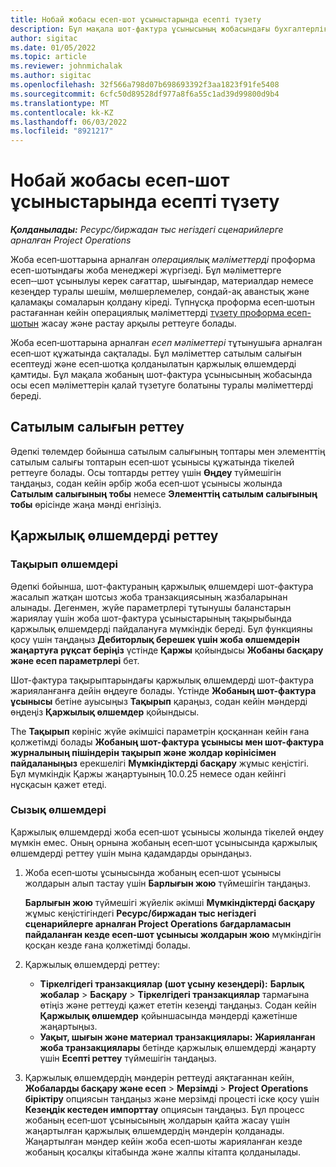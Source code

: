 ```yaml
---
title: Нобай жобасы есеп‑шот ұсыныстарында есепті түзету
description: Бұл мақала шот-фактура ұсынысының жобасындағы бухгалтерлік есепке қатысты ақпаратты қалай түзетуге болатынын түсіндіреді.
author: sigitac
ms.date: 01/05/2022
ms.topic: article
ms.reviewer: johnmichalak
ms.author: sigitac
ms.openlocfilehash: 32f566a798d07b698693392f3aa1823f91fe5408
ms.sourcegitcommit: 6cfc50d89528df977a8f6a55c1ad39d99800d9b4
ms.translationtype: MT
ms.contentlocale: kk-KZ
ms.lasthandoff: 06/03/2022
ms.locfileid: "8921217"
---
```

# <a name="correct-the-accounting-on-draft-project-invoice-proposals"></a>Нобай жобасы есеп‑шот ұсыныстарында есепті түзету

_**Қолданылады:** Ресурс/биржадан тыс негіздегі сценарийлерге арналған Project Operations_

Жоба есеп‑шоттарына арналған *операциялық мәліметтерді* проформа есеп-шотындағы жоба менеджері жүргізеді. Бұл мәліметтерге есеп‑‑шот ұсынылуы керек сағаттар, шығындар, материалдар немесе кезеңдер туралы шешім, мөлшерлемелер, сондай-ақ аванстық және қаламақы сомаларын қолдану кіреді. Түпнұсқа проформа есеп‑шотын растағаннан кейін операциялық мәліметтерді [түзету проформа есеп-шотын](../proforma-invoicing/corrective-invoices.md) жасау және растау арқылы реттеуге болады.

Жоба есеп‑шоттарына арналған *есеп мәліметтері* тұтынушыға арналған есеп‑шот құжатында сақталады. Бұл мәліметтер сатылым салығын есептеуді және есеп‑шотқа қолданылатын қаржылық өлшемдерді қамтиды. Бұл мақала жобаның шот-фактура ұсынысының жобасында осы есеп мәліметтерін қалай түзетуге болатыны туралы мәліметтерді береді.

## <a name="adjust-sales-tax"></a>Сатылым салығын реттеу

Әдепкі төлемдер бойынша сатылым салығының топтары мен элементтің сатылым салығы топтарын есеп‑шот ұсынысы құжатында тікелей реттеуге болады. Осы топтарды реттеу үшін **Өңдеу** түймешігін таңдаңыз, содан кейін әрбір жоба есеп‑шот ұсынысы жолында **Сатылым салығының тобы** немесе **Элементтің сатылым салығының тобы** өрісінде жаңа мәнді енгізіңіз.

## <a name="adjust-financial-dimensions"></a>Қаржылық өлшемдерді реттеу

### <a name="header-dimensions"></a>Тақырып өлшемдері

Әдепкі бойынша, шот-фактураның қаржылық өлшемдері шот-фактура жасалып жатқан шотсыз жоба транзакциясының жазбаларынан алынады. Дегенмен, жүйе параметрлері тұтынушы баланстарын жариялау үшін жоба шот-фактура ұсыныстарының тақырыбында қаржылық өлшемдерді пайдалануға мүмкіндік береді. Бұл функцияны қосу үшін таңдаңыз **Дебиторлық берешек үшін жоба өлшемдерін жаңартуға рұқсат беріңіз** үстінде **Қаржы** қойындысы **Жобаны басқару және есеп параметрлері** бет.

Шот-фактура тақырыптарындағы қаржылық өлшемдерді шот-фактура жарияланғанға дейін өңдеуге болады. Үстінде **Жобаның шот-фактура ұсынысы** бетіне ауысыңыз **Тақырып** қараңыз, содан кейін мәндерді өңдеңіз **Қаржылық өлшемдер** қойындысы.

The **Тақырып** көрініс жүйе әкімшісі параметрін қосқаннан кейін ғана қолжетімді болады **Жобаның шот-фактура ұсынысы мен шот-фактура журналының пішіндерін тақырып және жолдар көрінісімен пайдаланыңыз** ерекшелігі **Мүмкіндіктерді басқару** жұмыс кеңістігі. Бұл мүмкіндік Қаржы жаңартуының 10.0.25 немесе одан кейінгі нұсқасын қажет етеді.

### <a name="line-dimensions"></a>Сызық өлшемдері

Қаржылық өлшемдерді жоба есеп‑шот ұсынысы жолында тікелей өңдеу мүмкін емес. Оның орнына жобаның есеп‑шот ұсынысында қаржылық өлшемдерді реттеу үшін мына қадамдарды орындаңыз.

1. Жоба есеп‑шоты ұсынысында жобаның есеп‑шот ұсынысы жолдарын алып тастау үшін **Барлығын жою** түймешігін таңдаңыз.

    **Барлығын жою** түймешігі жүйелік әкімші **Мүмкіндіктерді басқару** жұмыс кеңістігіндегі **Ресурс/биржадан тыс негіздегі сценарийлерге арналған Project Operations бағдарламасын пайдаланған кезде есеп‑шот ұсынысы жолдарын жою** мүмкіндігін қосқан кезде ғана қолжетімді болады.

2. Қаржылық өлшемдерді реттеу:

    - **Тіркелгідегі транзакциялар (шот ұсыну кезеңдері):** **Барлық жобалар** \> **Басқару** \> **Тіркелгідегі транзакциялар** тармағына өтіңіз және реттеуді қажет ететін кезеңді таңдаңыз. Содан кейін **Қаржылық өлшемдер** қойыншасында мәндерді қажетінше жаңартыңыз.
    - **Уақыт, шығын және материал транзакциялары:** **Жарияланған жоба транзакциялары** бетінде қаржылық өлшемдерді жаңарту үшін **Есепті реттеу** түймешігін таңдаңыз.

3. Қаржылық өлшемдердің мәндерін реттеуді аяқтағаннан кейін, **Жобаларды басқару және есеп** \> **Мерзімді** \> **Project Operations біріктіру** опциясын таңдаңыз және мерзімді процесті іске қосу үшін **Кезеңдік кестеден импорттау** опциясын таңдаңыз. Бұл процесс жобаның есеп‑шот ұсынысының жолдарын қайта жасау үшін жаңартылған қаржылық өлшемдердің мәндерін қолданады. Жаңартылған мәндер кейін жоба есеп‑шоты жарияланған кезде жобаның қосалқы кітабында және жалпы кітапта қолданылады.
